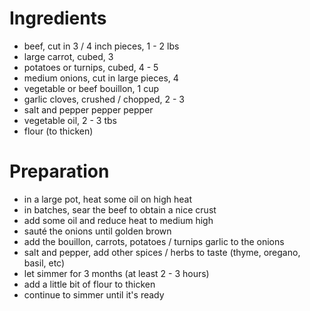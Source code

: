 # Ingredients

- beef, cut in 3 / 4 inch pieces, 1 - 2 lbs
- large carrot, cubed, 3
- potatoes or turnips, cubed, 4 - 5
- medium onions, cut in large pieces, 4
- vegetable or beef bouillon, 1 cup
- garlic cloves, crushed / chopped, 2 - 3
- salt and pepper pepper pepper
- vegetable oil, 2 - 3 tbs
- flour (to thicken)

# Preparation

- in a large pot, heat some oil on high heat
- in batches, sear the beef to obtain a nice crust
- add some oil and reduce heat to medium high
- sauté the onions until golden brown
- add the bouillon, carrots, potatoes / turnips  garlic to the onions
- salt and pepper, add other spices / herbs to taste
	(thyme, oregano, basil, etc)
- let simmer for 3 months (at least 2 - 3 hours)
- add a little bit of flour to thicken
- continue to simmer until it's ready

